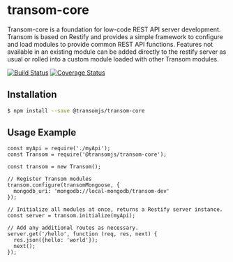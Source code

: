# transom-core
Transom-core is a foundation for low-code REST API server development. Transom is based on Restify and provides a simple framework to configure and load modules to provide common REST API functions. Features not available in an existing module can be added directly to the restify server as usual or rolled into a custom module loaded with other Transom modules.

[![Build Status](https://travis-ci.org/transomjs/transom-core.svg?branch=master)](https://travis-ci.org/transomjs/transom-core)
[![Coverage Status](https://coveralls.io/repos/github/transomjs/transom-core/badge.svg?branch=master)](https://coveralls.io/github/transomjs/transom-core?branch=master)

## Installation

```bash
$ npm install --save @transomjs/transom-core
```

## Usage Example

```
const myApi = require('./myApi');
const Transom = require('@transomjs/transom-core');

const transom = new Transom();

// Register Transom modules
transom.configure(transomMongoose, {
  mongodb_uri: 'mongodb://local-mongodb/transom-dev'
});

// Initialize all modules at once, returns a Restify server instance.
const server = transom.initialize(myApi);

// Add any additional routes as necessary.
server.get('/hello', function (req, res, next) {
  res.json({hello: 'world'});
  next();
});

```
